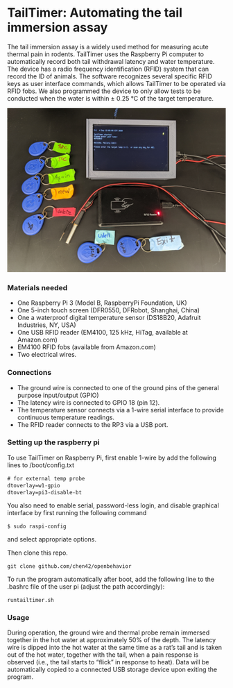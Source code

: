 # TailTimer: Automating the tail immersion assay 

The tail immersion assay is a widely used method for measuring acute thermal pain in rodents. TailTimer  uses the Raspberry Pi computer to automatically record both tail withdrawal latency and water temperature. The device has a radio frequency identification (RFID) system that can record the ID of animals. The software recognizes several specific RFID keys as user interface commands, which allows TailTimer to be operated via RFID fobs. We also programmed the device to only allow tests to be conducted when the water is within ± 0.25 °C of the target temperature.

![](tailTimer.jpg)

### Materials needed 
* One  Raspberry Pi 3 (Model B, RaspberryPi Foundation, UK) 
* One 5-inch touch screen (DFR0550, DFRobot, Shanghai, China)
* One a waterproof digital temperature sensor (DS18B20, Adafruit Industries, NY, USA)
* One USB RFID reader (EM4100, 125 kHz, HiTag, available at Amazon.com)
* EM4100 RFID fobs (available from Amazon.com)
* Two electrical wires.
### Connections
* The ground wire is connected to one of the ground pins of the general purpose input/output (GPIO)
* The latency wire is connected to GPIO 18 (pin 12). 
* The temperature sensor connects via a 1-wire serial interface to provide continuous temperature readings. 
* The RFID reader connects to the RP3 via a USB port. 
### Setting up the raspberry pi

To use TailTimer on Raspberry Pi, first enable 1-wire by add the following lines to /boot/config.txt

```
# for external temp probe
dtoverlay=w1-gpio
dtoverlay=pi3-disable-bt

```
You also need to enable serial, password-less login, and disable graphical interface by first running the following command 

```
$ sudo raspi-config
``` 
and select appropriate options. 


Then clone this repo. 

```
git clone github.com/chen42/openbehavior
```

To run the program automatically after boot, add the following line to the .bashrc file of the user pi (adjust the path accordingly):


```
runtailtimer.sh
```



### Usage
During operation, the ground wire and thermal probe remain immersed together in the hot water at approximately 50% of the depth. The latency wire is dipped into the hot water at the same time as a rat’s tail and is taken out of the hot water, together with the tail, when a pain response is observed (i.e., the tail starts to “flick” in response to heat). Data will be automatically copied to a connected USB storage device upon exiting the program. 

